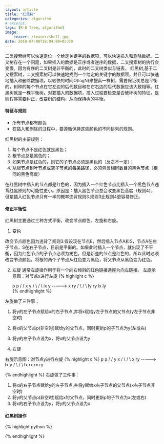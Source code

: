 ```yaml
---
layout: article
title: "红黑树"
categories: algorithm
# excerpt:
tags: [R-B Tree, algorithm]
image:
    teaser: /teaser/shell.jpg
date: 2018-04-08T18:04:00+01:00
---
```


二叉搜索树可以快速定位一个给定关键字的数据项，可以快速插入和删除数据。二叉树存在一个问题，如果插入的数据是正序或者逆序的数据，二叉搜索树的执行会变慢，因为有序的二叉树是非平衡的，此时的二叉树类似与链表。
红黑树,基于二叉搜索树，二叉搜索树可以快速地找到一个给定的关键字的数据项，并且可以快速地插入和删除数据项。以较快的时间O(logN)来搜索一棵树，需要保证树总是平衡的，树种的每个节点在它左边的后代数目和在它右边的后代数据应该大致相等。红黑树就是一棵平衡树，对要插入的数据项，插入过程要检查是否破坏树的特征，是则程序需要纠正，改变树的结构，从而保持树的平衡。

####  特征与规则

* 所有节点都有颜色
* 在插入和删除的过程中，要遵循保持这些颜色的不同排列的规则。   

红黑树的主要规则：
1. 每个节点不是红色就是黑色；
2. 根节点总是黑色的；
3. 如果节点是红色的，则它的子节点必须是黑色的（反之不一定）；
4. 从根节点到叶节点或空子节点的每条路径，必须包含相同数目的黑色节点（相同的黑色高度）


在红黑树中插入的节点都是红色的，因为插入一个红色节点比插入一个黑色节点违背红黑原则的可能性更小。原因是：插入黑色节点总会改变黑色高度（规则4），但是插入红色节点只有一半的概率违背规则3.规则3比规则4更容易修正。

#### 修正平衡性
红黑树主要通过三种方式平衡，改变节点颜色、左旋和右旋。     


1. 变色  

改变节点颜色因为违背了规则3.假设现在节点E，然后插入节点A和S，节点A在左子节点，S在右子节点，目前是平衡的。如果此时插入一个节点，就出现了不平衡，因为红色节点的子节点必须为褐色，但是新差的节点是红色的，所以此时必须改变节点颜色。将根的两个子节点从红色变为黑色，将父节点从黑色变为红色。

2. 左旋
通常左旋操作用于将一个向右倾斜的红色链接选座为向左链接。
左旋示意图：对节点x进行左旋 
{% highlight c %}

     p                       p 
     /                       / 
    x                       y 
   / \                     / \ 
  lx  y      ----->       x  ry 
     / \                 / \ 
    ly ry               lx ly  
{% endhighlight %}


  左旋做了三件事：   
  1. 将y的左子节点赋给x的右子节点,并将x赋给y左子节点的父节点(y左子节点非空时)    
  2. 将x的父节点p(非空时)赋给y的父节点，同时更新p的子节点为y(左或右)    
  3. 将y的左子节点设为x，将x的父节点设为y   

3. 右旋

右旋示意图：对节点y进行右旋 
{% highlight c %}
         p                   p 
        /                   / 
       y                   x 
      / \                 / \ 
     x  ry   ----->      lx  y 
    / \                     / \ 
  lx  rx                   rx ry 

{% endhighlight %}
  右旋做了三件事： 
  1. 将x的右子节点赋给y的左子节点,并将y赋给x右子节点的父节点(x右子节点非空时)   
  2. 将y的父节点p(非空时)赋给x的父节点，同时更新p的子节点为x(左或右)    
  3. 将x的右子节点设为y，将y的父节点设为x   


#### 红黑树操作

{% highlight python %}

{% endhighlight %}
